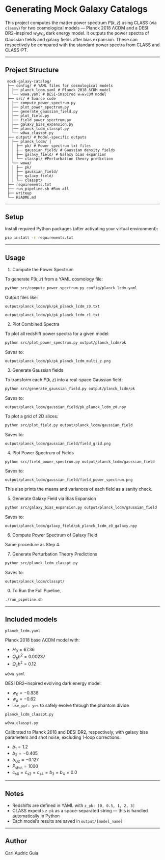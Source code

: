 # Generating Mock Galaxy Catalogs
 
 This project computes the matter power spectrum $P(k, z)$ using CLASS (via `classy`) for two cosmological models — Planck 2018 ΛCDM and a DESI DR2–inspired $w_0w_a$ dark energy model. It outputs the power spectra of Gaussian fields and galaxy fields after bias expansion. These can respectively be compared with the standard power spectra from CLASS and CLASS-PT.
 
 ---
 
 ## Project Structure
```
 mock-galaxy-catalog/ 
 ├── config/ # YAML files for cosmological models 
 │ ├── planck_lcdm.yaml # Planck 2018 ΛCDM model 
 │ └── wowa.yaml # DESI-inspired w₀wₐCDM model 
 ├── src/ # Source code 
 │ ├── compute_power_spectrum.py 
 │ ├── plot_power_spectrum.py 
 │ ├── generate_gaussian_field.py 
 │ ├── plot_field.py
 │ ├── field_power_spectrum.py
 │ ├── galaxy_bias_expansion.py 
 │ ├── planck_lcdm_classpt.py
 │ └── w0wa_classpt.py
 ├── output/ # Model-specific outputs 
 │ ├── planck_lcdm/ │ 
 │ │ ├── pk/ # Power spectrum txt files 
 │ │ ├── gaussian_field/ # Gaussian density fields 
 │ │ ├── galaxy_field/ # Galaxy bias expansion
 │ │ └── classpt/ #Perturbation theory prediction
 │ └── wowa/ 
 │ │ ├── pk/ 
 │ │ ├── gaussian_field/ 
 │ │ ├── galaxy_field/ 
 │ │ └── classpt/ 
 ├── requirements.txt 
 ├── run_pipeline.sh #Run all
 ├── writeup
 └── README.md
```
 ---
 
 ## Setup
 
 Install required Python packages (after activating your virtual environment):
 
 ```bash
 pip install -r requirements.txt
 ```
 ---
 
 ## Usage
 1. Compute the Power Spectrum

 To generate $P(k,z)$ from a YAML cosmology file:
 ```bash
 python src/compute_power_spectrum.py config/planck_lcdm.yaml
 ```
 
 Output files like:

 ``
 output/planck_lcdm/pk/pk_planck_lcdm_z0.txt
``

``
 output/planck_lcdm/pk/pk_planck_lcdm_z1.txt
``
 
 2. Plot Combined Spectra

 To plot all redshift power spectra for a given model:
 ```bash
 python src/plot_power_spectrum.py output/planck_lcdm/pk
 ```
 
 Saves to:

 ``
 output/planck_lcdm/pk/pk_planck_lcdm_multi_z.png
 ``
 
 3. Generate Gaussian fields

 To transform each $P(k,z)$ into a real-space Gaussian field:
  ```bash
  python src/generate_gaussian_field.py output/planck_lcdm/pk
  ```
  
  Saves to:

 ``
 output/planck_lcdm/gaussian_field/pk_planck_lcdm_z0.npy
 ``
 
 To plot a grid of 2D slices:

  ```bash
 python src/plot_field.py output/planck_lcdm/gaussian_field
 ```

Saves to:
 
 ``
 output/planck_lcdm/gaussian_field/field_grid.png
 ``

4. Plot Power Spectrum of Fields

```bash
python src/field_power_spectrum.py output/planck_lcdm/gaussian_field
```

Saves to:

``
 output/planck_lcdm/gaussian_field/field_power_spectrum.png
 ``

 This also prints the means and variances of each field as a sanity check.

 5. Generate Galaxy Field via Bias Expansion

 ```bash
 python src/galaxy_bias_expansion.py output/planck_lcdm/gaussian_field
 ```

 Saves to:
 
 ``
 output/planck_lcdm/galaxy_field/pk_planck_lcdm_z0_galaxy.npy
 ``

 6. Compute Power Spectrum of Galaxy Field

 Same procedure as Step 4.
 

 7. Generate Perturbation Theory Predictions

```bash
python src/planck_lcdm_classpt.py
 ```

 Saves to:
 
 ``
 output/planck_lcdm/classpt/
 ``

  0. To Run the Full Pipeline, 

  ```bash
  ./run_pipeline.sh
  ```


 ---
 
 ## Included models

 ``
 planck_lcdm.yaml
 ``
 
 Planck 2018 base ΛCDM model with:
 - $H_0 = 67.36$
 - $\Omega_b h^2 = 0.00237$
 - $\Omega_c h^2 = 0.12$
 
 ``
 w0wa.yaml
 ``
 
 DESI DR2–inspired evolving dark energy model:
 - $w_0 = -0.838$
 - $w_a = -0.62$ 
 - `use_ppf: yes` to safely evolve through the phantom divide
 
``
 planck_lcdm_classpt.py
 ``
 
 ``
w0wa_classpt.py
 ``

 Calibrated to Planck 2018 and DESI DR2, respectively, with galaxy bias parameters and shot noise, excluding 1-loop corrections. 

 - $b_1 = 1.2$
 - $b_2 = -0.405$
 - $b_{G2} = -0.127$
 - $P_{\text{shot}} = 1000$
 - $c_{s0} = c_{s2} = c_{s4} = b_3 = b_4 = 0.0$

 ---
 
 ## Notes
 - Redshifts are defined in YAML with `z_pk: [0, 0.5, 1, 2, 3]`
 - CLASS expects `z_pk` as a space-separated string — this is handled automatically in Python
 - Each model’s results are saved in `output/[model_name]`
 
 ---
 
 ## Author
 Carl Audric Guia